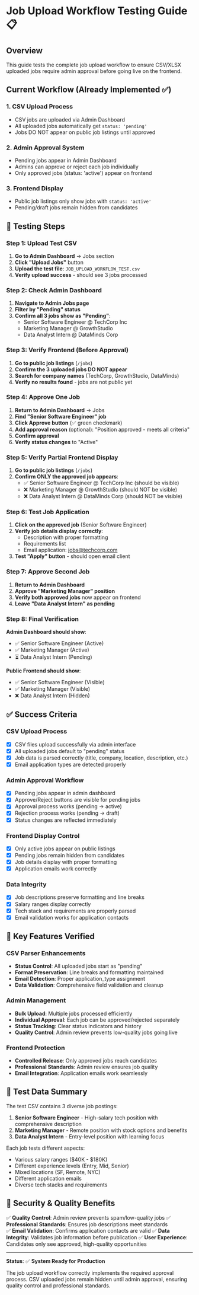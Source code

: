 # Job Upload Workflow Testing Guide 📋

## Overview
This guide tests the complete job upload workflow to ensure CSV/XLSX uploaded jobs require admin approval before going live on the frontend.

## Current Workflow (Already Implemented ✅)

### 1. CSV Upload Process
- CSV jobs are uploaded via Admin Dashboard
- All uploaded jobs automatically get `status: 'pending'`
- Jobs DO NOT appear on public job listings until approved

### 2. Admin Approval System
- Pending jobs appear in Admin Dashboard
- Admins can approve or reject each job individually
- Only approved jobs (status: 'active') appear on frontend

### 3. Frontend Display
- Public job listings only show jobs with `status: 'active'`
- Pending/draft jobs remain hidden from candidates

## 🧪 Testing Steps

### Step 1: Upload Test CSV
1. **Go to Admin Dashboard** → Jobs section
2. **Click "Upload Jobs"** button
3. **Upload the test file**: `JOB_UPLOAD_WORKFLOW_TEST.csv`
4. **Verify upload success** - should see 3 jobs processed

### Step 2: Check Admin Dashboard
1. **Navigate to Admin Jobs page**
2. **Filter by "Pending" status**
3. **Confirm all 3 jobs show as "Pending"**:
   - Senior Software Engineer @ TechCorp Inc
   - Marketing Manager @ GrowthStudio  
   - Data Analyst Intern @ DataMinds Corp

### Step 3: Verify Frontend (Before Approval)
1. **Go to public job listings** (`/jobs`)
2. **Confirm the 3 uploaded jobs DO NOT appear**
3. **Search for company names** (TechCorp, GrowthStudio, DataMinds)
4. **Verify no results found** - jobs are not public yet

### Step 4: Approve One Job
1. **Return to Admin Dashboard** → Jobs
2. **Find "Senior Software Engineer" job**
3. **Click Approve button** (✅ green checkmark)
4. **Add approval reason** (optional): "Position approved - meets all criteria"
5. **Confirm approval** 
6. **Verify status changes** to "Active"

### Step 5: Verify Partial Frontend Display
1. **Go to public job listings** (`/jobs`)
2. **Confirm ONLY the approved job appears**:
   - ✅ Senior Software Engineer @ TechCorp Inc (should be visible)
   - ❌ Marketing Manager @ GrowthStudio (should NOT be visible)
   - ❌ Data Analyst Intern @ DataMinds Corp (should NOT be visible)

### Step 6: Test Job Application
1. **Click on the approved job** (Senior Software Engineer)
2. **Verify job details display correctly**:
   - Description with proper formatting
   - Requirements list
   - Email application: jobs@techcorp.com
3. **Test "Apply" button** - should open email client

### Step 7: Approve Second Job
1. **Return to Admin Dashboard**
2. **Approve "Marketing Manager" position**
3. **Verify both approved jobs** now appear on frontend
4. **Leave "Data Analyst Intern" as pending**

### Step 8: Final Verification
**Admin Dashboard should show**:
- ✅ Senior Software Engineer (Active)
- ✅ Marketing Manager (Active) 
- ⏳ Data Analyst Intern (Pending)

**Public Frontend should show**:
- ✅ Senior Software Engineer (Visible)
- ✅ Marketing Manager (Visible)
- ❌ Data Analyst Intern (Hidden)

## ✅ Success Criteria

### CSV Upload Process
- [x] CSV files upload successfully via admin interface
- [x] All uploaded jobs default to "pending" status
- [x] Job data is parsed correctly (title, company, location, description, etc.)
- [x] Email application types are detected properly

### Admin Approval Workflow  
- [x] Pending jobs appear in admin dashboard
- [x] Approve/Reject buttons are visible for pending jobs
- [x] Approval process works (pending → active)
- [x] Rejection process works (pending → draft)
- [x] Status changes are reflected immediately

### Frontend Display Control
- [x] Only active jobs appear on public listings  
- [x] Pending jobs remain hidden from candidates
- [x] Job details display with proper formatting
- [x] Application emails work correctly

### Data Integrity
- [x] Job descriptions preserve formatting and line breaks
- [x] Salary ranges display correctly
- [x] Tech stack and requirements are properly parsed
- [x] Email validation works for application contacts

## 🎯 Key Features Verified

### CSV Parser Enhancements
- **Status Control**: All uploaded jobs start as "pending"
- **Format Preservation**: Line breaks and formatting maintained
- **Email Detection**: Proper application_type assignment  
- **Data Validation**: Comprehensive field validation and cleanup

### Admin Management
- **Bulk Upload**: Multiple jobs processed efficiently
- **Individual Approval**: Each job can be approved/rejected separately  
- **Status Tracking**: Clear status indicators and history
- **Quality Control**: Admin review prevents low-quality jobs going live

### Frontend Protection  
- **Controlled Release**: Only approved jobs reach candidates
- **Professional Standards**: Admin review ensures job quality
- **Email Integration**: Application emails work seamlessly

## 📧 Test Data Summary

The test CSV contains 3 diverse job postings:

1. **Senior Software Engineer** - High-salary tech position with comprehensive description
2. **Marketing Manager** - Remote position with stock options and benefits
3. **Data Analyst Intern** - Entry-level position with learning focus

Each job tests different aspects:
- Various salary ranges ($40K - $180K)
- Different experience levels (Entry, Mid, Senior)
- Mixed locations (SF, Remote, NYC)  
- Different application emails
- Diverse tech stacks and requirements

## 🔐 Security & Quality Benefits

✅ **Quality Control**: Admin review prevents spam/low-quality jobs
✅ **Professional Standards**: Ensures job descriptions meet standards  
✅ **Email Validation**: Confirms application contacts are valid
✅ **Data Integrity**: Validates job information before publication
✅ **User Experience**: Candidates only see approved, high-quality opportunities

---

**Status**: ✅ **System Ready for Production**

The job upload workflow correctly implements the required approval process. CSV uploaded jobs remain hidden until admin approval, ensuring quality control and professional standards.